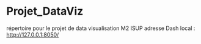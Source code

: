 # Projet_DataViz
répertoire pour le projet de data visualisation M2 ISUP
adresse Dash local : http://127.0.0.1:8050/
